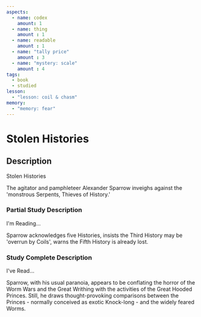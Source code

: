 ```yaml
---
aspects: 
  - name: codex
    amount: 1
  - name: thing
    amount : 1
  - name: readable
    amount : 1
  - name: "tally price"
    amount : 3
  - name: "mystery: scale"
    amount : 4
tags:
  - book
  - studied
lesson:
  - "lesson: coil & chasm"
memory:
  - "memory: fear"
---
```


# Stolen Histories

## Description
Stolen Histories

The agitator and pamphleteer Alexander Sparrow inveighs against the 'monstrous Serpents, Thieves of History.'
### Partial Study Description
I'm Reading...

Sparrow acknowledges five Histories, insists the Third History may be 'overrun by Coils', warns the Fifth History is already lost.
### Study Complete Description
I've Read...

Sparrow, with his usual paranoia, appears to be conflating the horror of the Worm Wars and the Great Writhing with the activities of the Great Hooded Princes. Still, he draws thought-provoking comparisons between the Princes - normally conceived as exotic Knock-long - and the widely feared Worms.